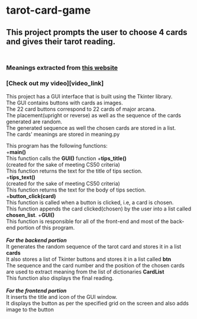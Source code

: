 # tarot-card-game
## This project prompts the user to choose 4 cards and gives their tarot reading.<br/><br/>

### Meanings extracted from [this website][website_link]
### [Check out my video][video_link]
[website_link]:https://labyrinthos.co/blogs/tarot-card-meanings-list
 This project has a GUI interface that is built using the Tkinter library.<br/>
 The GUI contains buttons with cards as images.<br/>
 The 22 card buttons correspond to 22 cards of major arcana.<br/>
 The placement(upright or reverse) as well as the sequence of the cards generated are random.<br/>
 The generated sequence as well the chosen cards are stored in a list.<br/>
 The cards' meanings are stored in meaning.py

This program has the following functions:<br/>
+**main()**<br/>This function calls the **GUI()** function
+**tips_title()**<br/>(created for the sake of meeting CS50 criteria)<br/>This function returns the text for the title of tips section.<br/>
+**tips_text()**<br/>(created for the sake of meeting CS50 criteria)<br/>This function returns the text for the body of tips section.<br/>
+**button_click(card)**<br/>This function is called when a button is clicked, i.e, a card is chosen.<br/>This function appends the card clicked(chosen) by the user into a list called **chosen_list**.
+**GUI()**<br/>This function is responsible for all of the front-end and most of the back-end portion of this program.<br/><br/>***For the backend portion***<br/>It generates the random sequence of the tarot card and stores it in a list **cards**<br/>It also stores a list of Tkinter buttons and stores it in a list called **btn**<br/>The sequence and the card number and the position of the chosen cards are used to extract meaning from the list of dictionaries **CardList**<br/>This function also displays the final reading.<br/><br/>***For the frontend portion***<br/>It inserts the title and icon of the GUI window.<br/>It displays the button as per the specified grid on the screen and also adds image to the button


